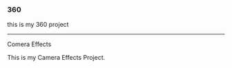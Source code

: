 ### 360

this is my 360 project

<script src="//360.vizor.io/scripts/embed.js" data-vizorurl="https://360.vizor.io/embed/v/rjrrp" ></script>

***

Comera Effects

This is my Camera Effects Project.
